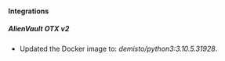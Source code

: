 #### Integrations
##### AlienVault OTX v2
- Updated the Docker image to: *demisto/python3:3.10.5.31928*.
